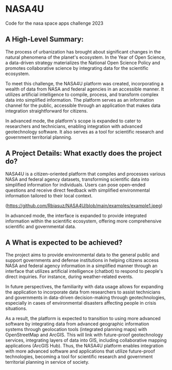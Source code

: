 # NASA4U
Code for the nasa space apps challenge 2023

## A High-Level Summary:

The process of urbanization has brought about significant changes in the natural phenomena of the planet's ecosystem. In the Year of Open Science, a data-driven strategy materializes the National Open Science Policy and promotes collaborative science by integrating data for the scientific ecosystem.

To meet this challenge, the NASA4U platform was created, incorporating a wealth of data from NASA and federal agencies in an accessible manner. It utilizes artificial intelligence to compile, process, and transform complex data into simplified information. The platform serves as an information channel for the public, accessible through an application that makes data integration straightforward for citizens.

In advanced mode, the platform's scope is expanded to cater to researchers and technicians, enabling integration with advanced geotechnology software. It also serves as a tool for scientific research and government territorial planning.


## A Project Details: What exactly does the project do?

NASA4U is a citizen-oriented platform that compiles and processes various NASA and federal agency datasets, transforming scientific data into simplified information for individuals. Users can pose open-ended questions and receive direct feedback with simplified environmental information tailored to their local context.

(https://github.com/Rbiasuz/NASA4U/blob/main/examples/example1.jpeg)

In advanced mode, the interface is expanded to provide integrated information within the scientific ecosystem, offering more comprehensive scientific and governmental data.

## A What is expected to be achieved?

The project aims to provide environmental data to the general public and support governments and defense institutions in helping citizens access NASA and federal agency information in a simplified manner through an interface that utilizes artificial intelligence (chatbot) to respond to people's direct inquiries. For instance, during weather-related events.

In future perspectives, the familiarity with data usage allows for expanding the application to incorporate data from researchers to assist technicians and governments in data-driven decision-making through geotechnologies, especially in cases of environmental disasters affecting people in crisis situations.

As a result, the platform is expected to transition to using more advanced software by integrating data from advanced geographic information systems through geolocation tools (integrated planning maps) with OpenStreetMap and ArcGIS. This will link with future-proof geotechnology services, integrating layers of data into GIS, including collaborative mapping applications (ArcGIS Hub). Thus, the NASA4U platform enables integration with more advanced software and applications that utilize future-proof technologies, becoming a tool for scientific research and government territorial planning in service of society.
